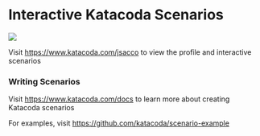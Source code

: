 # Interactive Katacoda Scenarios

[![](http://shields.katacoda.com/katacoda/jsacco/count.svg)](https://www.katacoda.com/jsacco "Get your profile on Katacoda.com")

Visit https://www.katacoda.com/jsacco to view the profile and interactive scenarios

### Writing Scenarios
Visit https://www.katacoda.com/docs to learn more about creating Katacoda scenarios

For examples, visit https://github.com/katacoda/scenario-example
